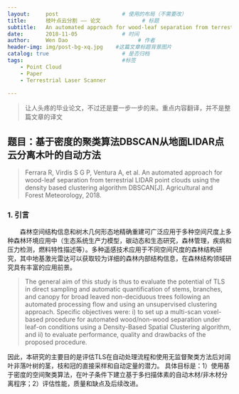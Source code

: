 ```yaml
---
layout:     post                    # 使用的布局（不需要改）
title:      枝叶点云分割 —— 论文             # 标题 
subtitle:   An automated approach for wood-leaf separation from terrestrial LIDAR point clouds using the density based clustering algorithm DBSCAN —— 论文翻译及总结 #副标题
date:       2018-11-05              # 时间
author:     Wen Dao                      # 作者
header-img: img/post-bg-xq.jpg    #这篇文章标题背景图片
catalog: true                       # 是否归档
tags:                               #标签
    - Point Cloud
    - Paper
    - Terrestrial Laser Scanner
    
---
```


> 让人头疼的毕业论文，不过还是要一步一步的来。重点内容翻译，并不是整篇文章的译文  

## 题目：基于密度的聚类算法DBSCAN从地面LIDAR点云分离木叶的自动方法  
> Ferrara R, Virdis S G P, Ventura A, et al. An automated approach for wood-leaf separation from terrestrial LIDAR point clouds using the density based clustering algorithm DBSCAN[J]. Agricultural and Forest Meteorology, 2018.  

### 1. 引言  
　　森林空间结构信息和树木几何形态地精确重建可广泛应用于多种空间尺度上多种森林环境应用中（生态系统生产力模型，碳动态和生态研究，森林管理，疾病和压力检测，燃料特性描述等）。多种遥感技术应用于不同空间尺度的森林结构研究，其中地基激光雷达可以获取较为详细的森林内部结构信息，在森林结构领域研究具有丰富的应用前景。
> The general aim of this study is thus to evaluate the potential of TLS in direct sampling and automatic quantification of stems, branches, and canopy for broad leaved non-deciduous trees following an automated processing flow and using an unsupervised clustering approach. Specific objectives were: i) to set up a multi-scan voxel-based procedure for automated wood/non-wood separation under leaf-on conditions using a Density-Based Spatial Clustering algorithm, and ii) to evaluate performance, quality and drawbacks of the proposed procedure.  

因此，本研究的主要目的是评估TLS在自动处理流程和使用无监督聚类方法后对阔叶非落叶树的茎，枝和冠的直接采样和自动定量的潜力。 具体目标是：1）使用基于密度的空间聚类算法，在叶子条件下建立基于多扫描体素的自动木材/非木材分离程序；2）评估性能，质量和缺点及后续改进。  

